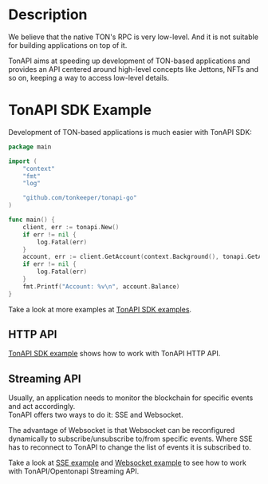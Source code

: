 
# Description

We believe that the native TON's RPC is very low-level.
And it is not suitable for building applications on top of it.

TonAPI aims at speeding up development of TON-based applications and
provides an API centered around high-level concepts like Jettons, NFTs and so on,
keeping a way to access low-level details.

# TonAPI SDK Example 

Development of TON-based applications is much easier with TonAPI SDK:

```go
package main

import (
	"context"
	"fmt"
	"log"

	"github.com/tonkeeper/tonapi-go"
)

func main() {
	client, err := tonapi.New()
	if err != nil {
		log.Fatal(err)
	}
	account, err := client.GetAccount(context.Background(), tonapi.GetAccountParams{AccountID: "EQBszTJahYw3lpP64ryqscKQaDGk4QpsO7RO6LYVvKHSINS0"})
	if err != nil {
		log.Fatal(err)
	}
	fmt.Printf("Account: %v\n", account.Balance)
}
```

Take a look at more examples at [TonAPI SDK examples](examples).

## HTTP API

[TonAPI SDK example](examples/tonapi-sdk/main.go) shows how to work with TonAPI HTTP API.

## Streaming API

Usually, an application needs to monitor the blockchain for specific events and act accordingly.    
TonAPI offers two ways to do it: SSE and Websocket.

The advantage of Websocket is that Websocket can be reconfigured dynamically to subscribe/unsubscribe to/from specific events.
Where SSE has to reconnect to TonAPI to change the list of events it is subscribed to.

Take a look at [SSE example](examples/sse/main.go) and [Websocket example](examples/websocket/main.go) to see how to work with TonAPI/Opentonapi Streaming API.


